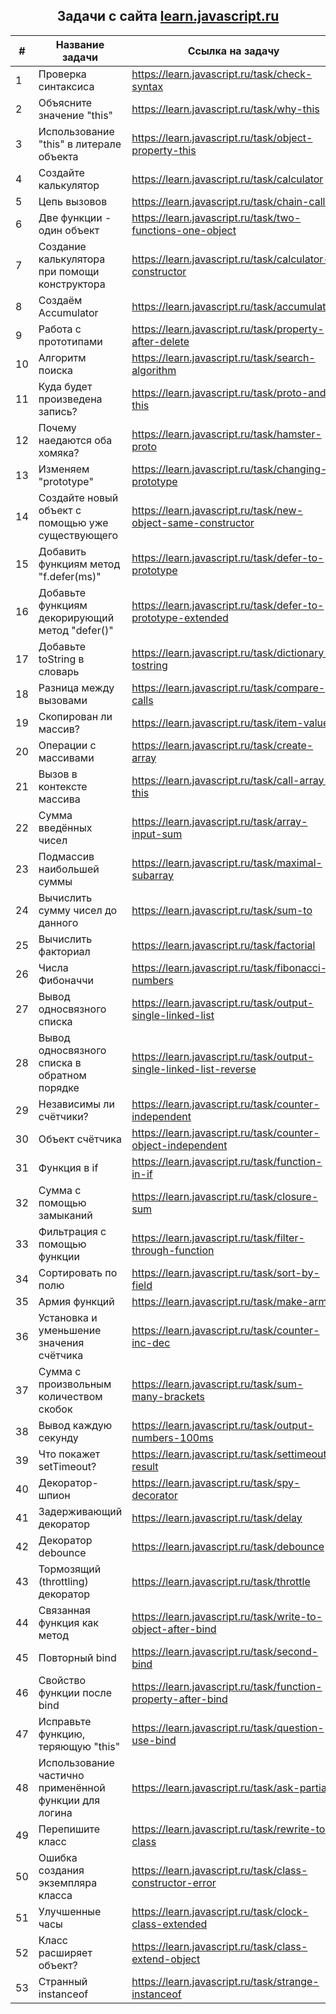 <h2 style="text-align: center">Задачи с сайта <a href="https://learn.javascript.ru"><strong>learn.javascript.ru </strong></a></h2>

|  #  |                    Название задачи                    |                          Ссылка на задачу                          | Результат |
| --- | ----------------------------------------------------- | ------------------------------------------------------------------ |-----------|
|  1  | Проверка синтаксиса                                   | https://learn.javascript.ru/task/check-syntax                      |           |
|  2  | Объясните значение "this"                             | https://learn.javascript.ru/task/why-this                          |           |
|  3  | Использование "this" в литерале объекта               | https://learn.javascript.ru/task/object-property-this              |           |
|  4  | Создайте калькулятор                                  | https://learn.javascript.ru/task/calculator                        |           |
|  5  | Цепь вызовов                                          | https://learn.javascript.ru/task/chain-calls                       |           |
|  6  | Две функции - один объект                             | https://learn.javascript.ru/task/two-functions-one-object          |           |
|  7  | Создание калькулятора при помощи конструктора         | https://learn.javascript.ru/task/calculator-constructor            |           |
|  8  | Создаём Accumulator                                   | https://learn.javascript.ru/task/accumulator                       |           |
|  9  | Работа с прототипами                                  | https://learn.javascript.ru/task/property-after-delete             |           |
| 10  | Алгоритм поиска                                       | https://learn.javascript.ru/task/search-algorithm                  |           |
| 11  | Куда будет произведена запись?                        | https://learn.javascript.ru/task/proto-and-this                    |           |
| 12  | Почему наедаются оба хомяка?                          | https://learn.javascript.ru/task/hamster-proto                     |           |
| 13  | Изменяем "prototype"                                  | https://learn.javascript.ru/task/changing-prototype                |           |
| 14  | Создайте новый объект с помощью уже существующего     | https://learn.javascript.ru/task/new-object-same-constructor       |           |
| 15  | Добавить функциям метод "f.defer(ms)"                 | https://learn.javascript.ru/task/defer-to-prototype                |           |
| 16  | Добавьте функциям декорирующий метод "defer()"        | https://learn.javascript.ru/task/defer-to-prototype-extended       |           |
| 17  | Добавьте toString в словарь                           | https://learn.javascript.ru/task/dictionary-tostring               |           |
| 18  | Разница между вызовами                                | https://learn.javascript.ru/task/compare-calls                     |           |
| 19  | Скопирован ли массив?                                 | https://learn.javascript.ru/task/item-value                        |           |
| 20  | Операции с массивами                                  | https://learn.javascript.ru/task/create-array                      |           |
| 21  | Вызов в контексте массива                             | https://learn.javascript.ru/task/call-array-this                   |           |
| 22  | Сумма введённых чисел                                 | https://learn.javascript.ru/task/array-input-sum                   |           |
| 23  | Подмассив наибольшей суммы                            | https://learn.javascript.ru/task/maximal-subarray                  |           |
| 24  | Вычислить сумму чисел до данного                      | https://learn.javascript.ru/task/sum-to                            |           |
| 25  | Вычислить факториал                                   | https://learn.javascript.ru/task/factorial                         |           |
| 26  | Числа Фибоначчи                                       | https://learn.javascript.ru/task/fibonacci-numbers                 |           |
| 27  | Вывод односвязного списка                             | https://learn.javascript.ru/task/output-single-linked-list         |           |
| 28  | Вывод односвязного списка в обратном порядке          | https://learn.javascript.ru/task/output-single-linked-list-reverse |           |
| 29  | Независимы ли счётчики?                               | https://learn.javascript.ru/task/counter-independent               |           |
| 30  | Объект счётчика                                       | https://learn.javascript.ru/task/counter-object-independent        |           |
| 31  | Функция в if                                          | https://learn.javascript.ru/task/function-in-if                    |           |
| 32  | Сумма с помощью замыканий                             | https://learn.javascript.ru/task/closure-sum                       |           |
| 33  | Фильтрация с помощью функции                          | https://learn.javascript.ru/task/filter-through-function           |           |
| 34  | Сортировать по полю                                   | https://learn.javascript.ru/task/sort-by-field                     |           |
| 35  | Армия функций                                         | https://learn.javascript.ru/task/make-army                         |           |
| 36  | Установка и уменьшение значения счётчика              | https://learn.javascript.ru/task/counter-inc-dec                   |           |
| 37  | Сумма с произвольным количеством скобок               | https://learn.javascript.ru/task/sum-many-brackets                 |           |
| 38  | Вывод каждую секунду                                  | https://learn.javascript.ru/task/output-numbers-100ms              |           |
| 39  | Что покажет setTimeout?                               | https://learn.javascript.ru/task/settimeout-result                 |           |
| 40  | Декоратор-шпион                                       | https://learn.javascript.ru/task/spy-decorator                     |           |
| 41  | Задерживающий декоратор                               | https://learn.javascript.ru/task/delay                             |           |
| 42  | Декоратор debounce                                    | https://learn.javascript.ru/task/debounce                          |           |
| 43  | Тормозящий (throttling) декоратор                     | https://learn.javascript.ru/task/throttle                          |           |
| 44  | Связанная функция как метод                           | https://learn.javascript.ru/task/write-to-object-after-bind        |           |
| 45  | Повторный bind                                        | https://learn.javascript.ru/task/second-bind                       |           |
| 46  | Свойство функции после bind                           | https://learn.javascript.ru/task/function-property-after-bind      |           |
| 47  | Исправьте функцию, теряющую "this"                    | https://learn.javascript.ru/task/question-use-bind                 |           |
| 48  | Использование частично применённой функции для логина | https://learn.javascript.ru/task/ask-partial                       |           |
| 49  | Перепишите класс                                      | https://learn.javascript.ru/task/rewrite-to-class                  |           |
| 50  | Ошибка создания экземпляра класса                     | https://learn.javascript.ru/task/class-constructor-error           |           |
| 51  | Улучшенные часы                                       | https://learn.javascript.ru/task/clock-class-extended              |           |
| 52  | Класс расширяет объект?                               | https://learn.javascript.ru/task/class-extend-object               |           |
| 53  | Странный instanceof                                   | https://learn.javascript.ru/task/strange-instanceof                |           |
